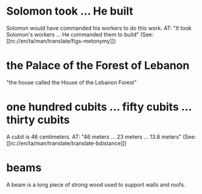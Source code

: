 # Solomon took ... He built

Solomon would have commanded his workers to do this work. AT: "It took Solomon's workers ... He commanded them to build" (See: [[rc://en/ta/man/translate/figs-metonymy]])

# the Palace of the Forest of Lebanon

"the house called the House of the Lebanon Forest"

# one hundred cubits ... fifty cubits ... thirty cubits

A cubit is 46 centimeters. AT: "46 meters ... 23 meters ... 13.8 meters" (See: [[rc://en/ta/man/translate/translate-bdistance]])

# beams

A beam is a long piece of strong wood used to support walls and roofs.

